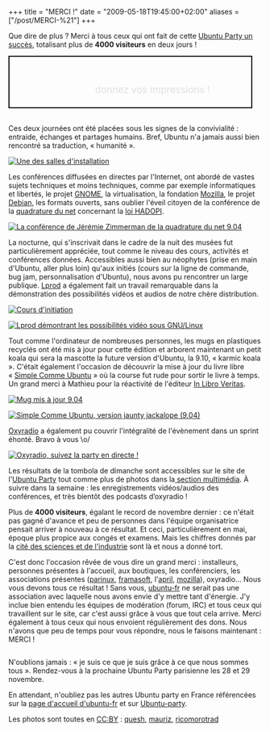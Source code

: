 +++
title = "MERCI !"
date = "2009-05-18T19:45:00+02:00"
aliases = ["/post/MERCI-%21"]
+++
    <p>Que dire de plus ? Merci à tous ceux qui ont fait de cette <a href="http://www.ubuntu-party.org/4000-visiteurs-a-lubuntu-party-de-paris/2009/05/" hreflang="fr">Ubuntu Party un succès</a>, totalisant plus de <strong>4000 visiteurs</strong> en deux jours !</p>
<div style="border:2px solid black;padding:0;overflow:hidden;width:480px;height:100px">
<a href="http://forum.ubuntu-fr.org/viewtopic.php?pid=2656683#p2656683" style="margin:54px 5px 0 170px;overflow:hidden;display:block;color:rgb(224, 224, 224);font-size:19px;text-decoration:none;width:310px;height:40px">donnez vos impressions !</a></div>
<br><p>Ces deux journées ont été placées sous les signes de la convivialité : entraide, échanges et partages humains. Bref, Ubuntu n&#39;a jamais aussi bien rencontré sa traduction, « humanité ».</p>
<p><a href="/public/Ubuntu_Party/install9.04.jpg"><img src="/public/Ubuntu_Party/.install9.04_m.jpg" alt="Une des salles d&#39;installation" style="margin:0 auto;display:block" title="Une des salles d&#39;installation, mai 2009"></a></p>
<p>Les conférences diffusées en directes par l'Internet, ont abordé de vastes sujets techniques et moins techniques, comme par exemple informatiques et libertés, le projet <a href="http://www.gnomefr.org/" hreflang="fr">GNOME</a>, la virtualisation, la fondation <a href="http://www.mozilla-europe.org/fr/" hreflang="fr">Mozilla</a>, le projet <a href="http://www.debian.org/index.fr.html" hreflang="fr">Debian</a>, les formats ouverts, sans oublier l'éveil citoyen de la conférence de la <a href="http://www.laquadrature.net/" hreflang="fr">quadrature du net</a> concernant la <a href="http://fr.wikipedia.org/wiki/Loi_Hadopi" hreflang="fr">loi HADOPI</a>.</p>
<p><a href="/public/Ubuntu_Party/confs9.04.jpg"><img src="/public/Ubuntu_Party/.confs9.04_m.jpg" alt="La conférence de Jérémie Zimmerman de la quadrature du net 9.04" style="margin:0 auto;display:block" title="La conférence de Jérémie Zimmerman de la quadrature du net 9.04, mai 2009"></a></p>
<p>La nocturne, qui s'inscrivait dans le cadre de la nuit des musées fut particulièrement appréciée, tout comme le niveau des cours, activités et conférences données. Accessibles aussi bien au néophytes (prise en main d'Ubuntu, aller plus loin) qu'aux initiés (cours sur la ligne de commande, bug jam, personnalisation d'Ubuntu), nous avons pu rencontrer un large publique. <a href="http://fr.lprod.org/wiki/doku.php" hreflang="fr">Lprod</a> a également fait un travail remarquable dans la démonstration des possibilités vidéos et audios de notre chère distribution.</p>
<p><a href="/public/Ubuntu_Party/cours9.04.jpg"><img src="/public/Ubuntu_Party/.cours9.04_m.jpg" alt="Cours d&#39;initiation" style="margin:0 auto;display:block" title="Cours d&#39;initiation, mai 2009"></a></p>
<p><a href="/public/Ubuntu_Party/lprod9.04.jpg"><img src="/public/Ubuntu_Party/.lprod9.04_m.jpg" alt="Lprod démontrant les possibilités vidéo sous GNU/Linux" style="margin:0 auto;display:block" title="Lprod démontrant les possibilités vidéo sous GNU/Linux, mai 2009"></a></p>
<p>Tout comme l&#39;ordinateur de nombreuses personnes, les mugs en plastiques recyclés ont été mis à jour pour cette édition et arborent maintenant un petit koala qui sera la mascotte la future version d&#39;Ubuntu, la 9.10, « karmic koala ». C&#39;était également l&#39;occasion de découvrir la mise à jour du livre libre « <a href="http://framabook.org/ubuntu.html" hreflang="fr">Simple Comme Ubuntu</a> » où la course fut rude pour sortir le livre à temps. Un grand merci à Mathieu pour la réactivité de l&#39;éditeur <a href="http://www.inlibroveritas.net/" hreflang="fr">In Libro Veritas</a>.</p>
<p><a href="/public/Ubuntu_Party/mug9.04.jpg"><img src="/public/Ubuntu_Party/.mug9.04_m.jpg" alt="Mug mis à jour 9.04" style="margin:0 auto;display:block" title="Mug mis à jour 9.04, mai 2009"></a></p>
<p><a href="/public/Ubuntu_Party/SCU9.04.jpg"><img src="/public/Ubuntu_Party/.SCU9.04_m.jpg" alt="Simple Comme Ubuntu, version jaunty jackalope (9.04)" style="margin:0 auto;display:block" title="Simple Comme Ubuntu, version jaunty jackalope (9.04), mai 2009"></a></p>
<p><a href="http://www.oxyradio.net/" hreflang="fr">Oxyradio</a> a également pu couvrir l'intégralité de l'évènement dans un sprint éhonté. Bravo à vous \o/</p>
<p><a href="/public/Ubuntu_Party/oxyradio9.04.jpg"><img src="/public/Ubuntu_Party/.oxyradio9.04_m.jpg" alt="Oxyradio, suivez la party en directe !" style="margin:0 auto;display:block" title="Oxyradio, suivez la party en directe !, mai 2009"></a></p>
<p>Les résultats de la tombola de dimanche sont accessibles sur le site de l'<a href="http://www.ubuntu-party.org/" hreflang="fr">Ubuntu Party</a> tout comme plus de photos dans la<a href="http://www.ubuntu-party.org/media_dispo/" hreflang="fr"> section multimédia</a>. À suivre dans la semaine : les enregistrements vidéos/audios des conférences, et très bientôt des podcasts d’oxyradio !</p>
<p>Plus de <strong>4000 visiteurs</strong>, égalant le record de novembre dernier : ce n&#39;était pas gagné d&#39;avance et peu de personnes dans l&#39;équipe organisatrice pensait arriver à nouveau à ce résultat. Et ceci, particulièrement en mai, époque plus propice aux congés et examens. Mais les chiffres donnés par la <a href="http://www.cite-sciences.fr/" hreflang="fr">cité des sciences et de l'industrie</a> sont là et nous a donné tort.</p>
<p>C&#39;est donc l&#39;occasion rêvée de vous dire un grand merci : installeurs, personnes présentes à l&#39;accueil, aux boutiques, les conférenciers, les associations présentes (<a href="http://www.parinux.org/" hreflang="fr">parinux</a>, <a href="http://www.framasoft.net/" hreflang="fr">framasoft</a>, l'<a href="http://www.april.org/" hreflang="fr">april</a>, <a href="http://www.mozilla-europe.org/fr/" hreflang="fr">mozilla</a>), oxyradio… Nous vous devons tous ce résultat ! Sans vous, <a href="http://www.ubuntu-fr.org/" hreflang="fr">ubuntu-fr</a> ne serait pas une association avec laquelle nous avons envie d&#39;y mettre tant d&#39;énergie. J&#39;y inclue bien entendu les équipes de modération (forum, IRC) et tous ceux qui travaillent sur le site, car c&#39;est aussi grâce à vous que tout cela arrive. Merci également à tous ceux qui nous envoient régulièrement des dons. Nous n&#39;avons que peu de temps pour vous répondre, nous le faisons maintenant : MERCI !</p>
<p><a href="/public/Ubuntu_Party/equipe9.04.JPG"><img title="Une partie de l&#39;équipe de l&#39;ubuntu party 9.04, mai 2009" style="margin:0 auto;display:block" alt="" src="/public/Ubuntu_Party/.equipe9.04_m.jpg"></a></p>
<p>N&#39;oublions jamais : « je suis ce que je suis grâce à ce que nous sommes tous ». Rendez-vous à la prochaine Ubuntu Party parisienne les 28 et 29 novembre.</p>
<p>En attendant, n'oubliez pas les autres Ubuntu party en France référencées sur la <a href="http://www.ubuntu-fr.org/" hreflang="fr">page d'accueil d'ubuntu-fr</a> et sur <a href="http://www.ubuntu-party.org/" hreflang="fr">Ubuntu-party</a>.</p>
<p>Les photos sont toutes en <a href="http://creativecommons.org/licenses/by/2.0/fr/" hreflang="fr">CC:BY</a> : <a href="http://www.quesh.fr/blog/" hreflang="fr">quesh</a>, <a href="http://www.flickr.com/photos/mauriz" hreflang="fr">mauriz</a>, <a href="http://www.flickr.com/photos/ricomoro/" hreflang="fr">ricomorotrad</a></p>